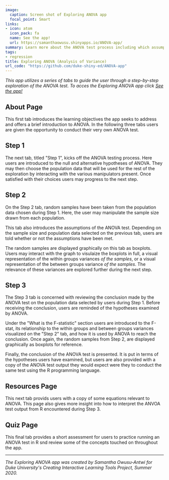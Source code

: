 ```yaml
---
image:
  caption: Screen shot of Exploring ANOVA app
  focal_point: Smart
links:
- icon: atom
  icon_pack: fa
  name: See the app!
  url: https://samanthaowusu.shinyapps.io/ANOVA-app/
summary: Learn more about the ANOVA test process including which assumptions the test makes and the meaning behind the test conclusion.
tags:
- regression
title: Exploring ANOVA (Analysis of Variance)
url_code: "https://github.com/duke-shiny-ed/ANOVA-app"
---
```


*This app utilizes a series of tabs to guide the user through a step-by-step exploration of the ANOVA test. To acces the Exploring ANOVA app click [See the app!](https://samanthaowusu.shinyapps.io/ANOVA-app/)*

## About Page
This first tab introduces the learning objectives the app seeks to address and offers a brief introduction to ANOVA. In the following three tabs users are given the opportunity to conduct their very own ANOVA test.

## **Step 1**
The next tab, titled "Step 1", kicks off the ANOVA testing process. Here users are introduced to the null and alternative hypotheses of ANOVA. They may then choose the population data that will be used for the rest of the exploration by interacting with the various manipulators present. Once satisfied with their choices users may progress to the next step.

## **Step 2**
On the Step 2 tab, random samples have been taken from the population data chosen during Step 1. Here, the user may manipulate the sample size drawn from each population. 

This tab also introduces the assumptions of the ANOVA test. Depending on the sample size and population data selected on the previous tab, users are told whether or not the assumptions have been met.

The random samples are displayed graphically on this tab as boxplots. Users may interact with the graph to visulaize the boxplots in full, a visual representation of the within groups variances *of the samples*, or a visual representation of the between groups variance *of the samples*. The relevance of these variances are explored further during the next step.

## **Step 3**
The Step 3 tab is concerned with reviewing the conclusion made by the ANOVA test on the population data selected by users during Step 1. Before receiving the conclusion, users are reminded of the hypotheses examined by ANOVA. 

Under the "What is the F-statistic" section users are introduced to the F-stat, its relationship to the within groups and between groups variances visualized on the "Step 2" tab, and how it is used by ANOVA to reach the conclusion. Once again, the random samples from Step 2, are displayed graphically as boxplots for reference.

Finally, the conclusion of the ANOVA test is presented. It is put in terms of the hypotheses users have examined, but users are also provided with a copy of the ANOVA test output they would expect were they to conduct the same test using the R programming language.

## Resources Page
This next tab provids users with a copy of some equations relevant to ANOVA. This page also gives more insight into how to interpret the ANVOA test output from R encountered during Step 3.

## Quiz Page
This final tab provides a short assessment for users to practice running an ANOVA test in R snd review some of the concepts touched on throughout the app.

---
*The Exploring ANOVA app was created by Samantha Owusu-Antwi for Duke University's Creating Interactive Learning Tools Project, Summer 2020.*





